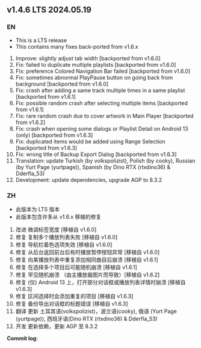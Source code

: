 ## **v1.4.6 LTS 2024.05.19**


### EN

- This is a LTS release
- This contains many fixes back-ported from v1.6.x

1. Improve: slightly adjust tab width [backported from v1.6.0]
2. Fix: failed to duplicate multiple playlists [backported from v1.6.0]
3. Fix: preference Colored Navigation Bar failed [backported from v1.6.0]
4. Fix: sometimes abnormal PlayPause button on going back from background [backported from v1.6.0]
5. Fix: crash after adding a same track multiple times in a same playlist [backported from v1.6.1]
6. Fix: possible random crash after selecting multiple items [backported from v1.6.1]
7. Fix: rare random crash due to cover artwork in Main Player [backported from v1.6.2]
8. Fix: crash when opening some dialogs or Playlist Detail on Android 13 (only) [backported from v1.6.3]
9. Fix: duplicated items would be added using Range Selection [backported from v1.6.3]
10. Fix: wrong title of Backup Export Dialog [backported from v1.6.3]
11. Translation: update Turkish (by volkspolizist), Polish (by cooky), Russian (by Yurt Page (yurtpage)), Spanish (by Dino RTX (rtxdino36) & Dderfla_53)
12. Development: update dependencies, upgrade AGP to 8.3.2


### ZH

- 此版本为 LTS 版本
- 此版本包含许多从 v1.6.x 移植的修复

1. 改进 微调标签宽度 [移植自 v1.6.0]
2. 修复 复制多个播放列表失败 [移植自 v1.6.0]
3. 修复 导航栏着色选项失效 [移植自 v1.6.0]
4. 修复 从后台返回前台后有时播放暂停按钮异常 [移植自 v1.6.0]
5. 修复 向某播放列表中重复添加相同曲目后崩溃 [移植自 v1.6.1]
6. 修复 在选择多个项目后可能随机崩溃 [移植自 v1.6.1]
7. 修复 罕见随机崩溃 （由主播放器图片而导致）[移植自 v1.6.2]
8. 修复 (仅) Android 13 上，打开部分对话框或播放列表详情时崩溃 [移植自 v1.6.3]
9. 修复 区间选择时会添加重复的项目 [移植自 v1.6.3]
10. 修复 备份导出对话框的标题错误 [移植自 v1.6.3]
11. 翻译 更新 土耳其语(volkspolizist)，波兰语(cooky), 俄语 (Yurt Page (yurtpage)), 西班牙语(Dino RTX (rtxdino36) & Dderfla_53)
12. 开发 更新依赖，更新 AGP 至 8.3.2



**Commit log**: 